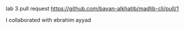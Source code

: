  lab 3 pull request https://github.com/bayan-alkhatib/madlib-cli/pull/1

 I collaborated with ebrahim ayyad
 
